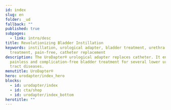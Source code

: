 ```yaml
---
id: index
slug: en
folder: _ud
fallback: ""
published: true
subpages:
  - link: intro/desc
title: Revolutionizing Bladder Instillation
keywords: instillation, urological adapter, bladder treatment, urethra
  treatment, pain-free, catheter replacement
description: The UroDapter® urological adapter replaces catheter. It enables
  painless and complication-free bladder treatment for several lower urinary
  tract diseases.
menutitle: UroDapter®
hero: urodapter/index_hero
blocks:
  - id: urodapter/index
  - id: cta/shop
  - id: urodapter/index_bottom
herotitle: ""
---
```

